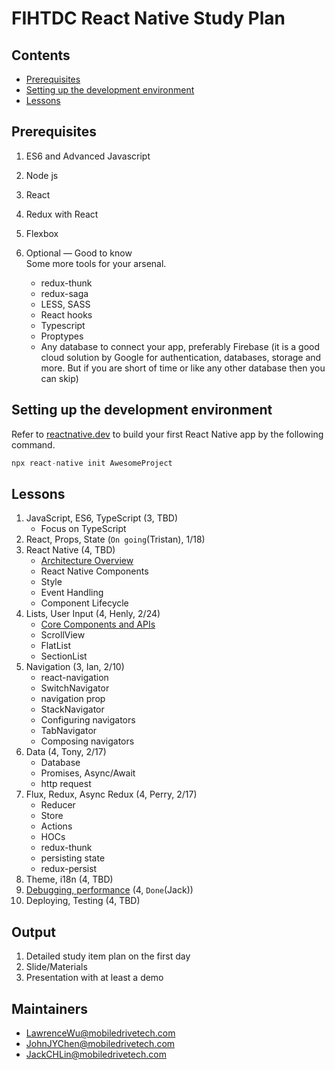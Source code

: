 # FIHTDC React Native Study Plan

## Contents

* [Prerequisites](#prerequisites)
* [Setting up the development environment](#setting-up-the-development-environment)
* [Lessons](#lessons)

## Prerequisites

1. ES6 and Advanced Javascript

2. Node js

3. React

4. Redux with React

5. Flexbox

6. Optional — Good to know  
    Some more tools for your arsenal.  
    * redux-thunk
    * redux-saga
    * LESS, SASS
    * React hooks
    * Typescript
    * Proptypes
    * Any database to connect your app, preferably Firebase (it is a good cloud solution by Google for authentication, databases, storage and more. But if you are short of time or like any other database then you can skip)

## Setting up the development environment

Refer to [reactnative.dev](https://reactnative.dev/docs/environment-setup) to build your first React Native app by the following command.

```js
npx react-native init AwesomeProject
```

## Lessons

1. JavaScript, ES6, TypeScript (3, TBD)
    * Focus on TypeScript
2. React, Props, State (`On going`(Tristan), 1/18)
3. React Native (4, TBD)
    * [Architecture Overview](https://reactnative.dev/docs/architecture-overview)
    * React Native Components
    * Style
    * Event Handling
    * Component Lifecycle
4. Lists, User Input (4, Henly, 2/24)
    * [Core Components and APIs](https://reactnative.dev/docs/components-and-apis)
    * ScrollView
    * FlatList
    * SectionList
5. Navigation (3, Ian, 2/10)
    * react-navigation
    * SwitchNavigator
    * navigation prop
    * StackNavigator
    * Configuring navigators
    * TabNavigator
    * Composing navigators
6. Data (4, Tony, 2/17)
    * Database
    * Promises, Async/Await
    * http request
7. Flux, Redux, Async Redux (4, Perry, 2/17)
    * Reducer
    * Store
    * Actions
    * HOCs
    * redux-thunk
    * persisting state
    * redux-persist
8. Theme, i18n (4, TBD)
9. [Debugging, performance](https://github.com/jack1118/DebuggingReactNative) (4, `Done`(Jack))
10. Deploying, Testing (4, TBD)

## Output

1. Detailed study item plan on the first day
2. Slide/Materials
3. Presentation with at least a demo

## Maintainers

* LawrenceWu@mobiledrivetech.com
* JohnJYChen@mobiledrivetech.com
* JackCHLin@mobiledrivetech.com
